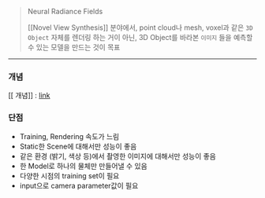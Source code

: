 >Neural Radiance Fields
>
>[[Novel View Synthesis]] 분야에서, point cloud나 mesh, voxel과 같은 `3D Object` 자체를 렌더링 하는 거이 아닌, 3D Object를 바라본 `이미지` 들을 예측할 수 있는 모델을 만드는 것이 목표
---
### 개념
[[<NeRF> 개념]] : [link](Computer_Vision/<NeRF>_개념.md)

### 단점
- Training, Rendering 속도가 느림
- Static한 Scene에 대해서만 성능이 좋음
- 같은 환경 (밝기, 색상 등)에서 촬영한 이미지에 대해서만 성능이 좋음
- 한 Model로 하나의 물체만 만들어낼 수 있음
- 다양한 시점의 training set이 필요
- input으로 camera parameter값이 필요